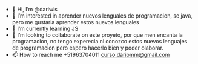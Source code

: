 - 👋 Hi, I’m @dariwis
- 👀 I’m interested in aprender  nuevos lenguales  de programacion, se java, pero me gustaria aprender estos nuevos lenguales
- 🌱 I’m currently learning  JS
- 💞️ I’m looking to collaborate on  este proyeto, por que men encanta la programacion, no tengo experecia ni conozco estos nuevos lenguajes de programacion pero espero  hacerlo bien y poder olaborar.
- 📫 How to reach me  +51963704011 curso.dariomm@gmail.com
<!--
dariwis/dariwis is a ✨ special ✨ repository because its `README.md` (this file) appears on your GitHub profile.
You can click the Preview link to take a look at your changes.
--->

